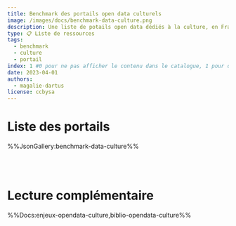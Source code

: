 ```yaml
---
title: Benchmark des portails open data culturels
image: /images/docs/benchmark-data-culture.png
description: Une liste de potails open data dédiés à la culture, en France et dans le monde
type: 📋 Liste de ressources
tags:
  - benchmark
  - culture
  - portail
index: 1 #0 pour ne pas afficher le contenu dans le catalogue, 1 pour qu'il s'affiche dans le catalogue
date: 2023-04-01
authors:
  - magalie-dartus
license: ccbysa
--- 
```


# Liste des portails

%%JsonGallery:benchmark-data-culture%%

<br></br>

# Lecture complémentaire

%%Docs:enjeux-opendata-culture,biblio-opendata-culture%%
